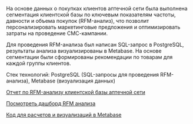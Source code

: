 На основе данных о покупках клиентов аптечной сети была выполнена сегментация клиентской базы по ключевым показателям частоты, давности и объема покупок (RFM-анализ), что позволит персонализировать маркетинговые предложения и оптимизировать затраты на проведение СМС-кампании.

Для проведения RFM-анализа был написан SQL-запрос в PostgreSQL, результаты анализа визуализированы в Metabase. На основе сегментации были сформированы рекомендации по товарам для каждой группы клиентов.

Стек технологий: PostgreSQL (SQL-запросы для проведения RFM-анализа), Metabase (визуализация данных)

[Отчет по RFM-анализу клиентской базы аптечной сети](./RFM-анализ%20клиентской%20базы%20аптечной%20сети.pdf)

[Посмотреть дашборд RFM анализа](https://metabase.simulative.ru/public/dashboard/d4b68b5d-1951-472f-9bc3-afffe384883c) 

[Код для раcчетов и визуализаций в Metabase](./RFM_code)
